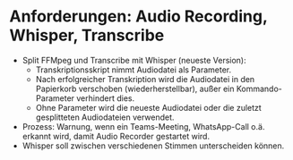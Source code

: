 # Anforderungen: Audio Recording, Whisper, Transcribe

- Split FFMpeg und Transcribe mit Whisper (neueste Version):
  - Transkriptionsskript nimmt Audiodatei als Parameter.
  - Nach erfolgreicher Transkription wird die Audiodatei in den Papierkorb verschoben (wiederherstellbar), außer ein Kommando-Parameter verhindert dies.
  - Ohne Parameter wird die neueste Audiodatei oder die zuletzt gesplitteten Audiodateien verwendet.
- Prozess: Warnung, wenn ein Teams-Meeting, WhatsApp-Call o.ä. erkannt wird, damit Audio Recorder gestartet wird.
- Whisper soll zwischen verschiedenen Stimmen unterscheiden können.
